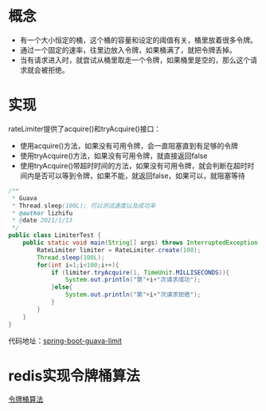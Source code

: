 # 概念

- 有一个大小恒定的桶，这个桶的容量和设定的阈值有关，桶里放着很多令牌。
- 通过一个固定的速率，往里边放入令牌，如果桶满了，就把令牌丢掉。
- 当有请求进入时，就尝试从桶里取走一个令牌，如果桶里是空的，那么这个请求就会被拒绝。

# 实现

rateLimiter提供了acquire()和tryAcquire()接口：

- 使用acquire()方法，如果没有可用令牌，会一直阻塞直到有足够的令牌
- 使用tryAcquire()方法，如果没有可用令牌，就直接返回false
- 使用tryAcquire()带超时时间的方法，如果没有可用令牌，就会判断在超时时间内是否可以等到令牌，如果不能，就返回false，如果可以，就阻塞等待

```java
/**
 * Guava
 * Thread.sleep(100L); 可以测试速度以及成功率
 * @author lizhifu
 * @date 2021/1/13
 */
public class LimiterTest {
    public static void main(String[] args) throws InterruptedException {
        RateLimiter limiter = RateLimiter.create(100);
        Thread.sleep(100L);
        for(int i=1;i<100;i++){
            if (limiter.tryAcquire(1, TimeUnit.MILLISECONDS)){
                System.out.println("第"+i+"次请求成功");
            }else{
                System.out.println("第"+i+"次请求拒绝");
            }
        }
    }
}
```

代码地址：[spring-boot-guava-limit](https://github.com/lizhifuabc/spring-learn/tree/main/spring-boot-guava-limit)

# redis实现令牌桶算法

[令牌桶算法](./)